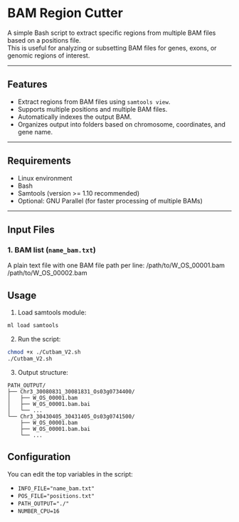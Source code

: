 # BAM Region Cutter

A simple Bash script to extract specific regions from multiple BAM files based on a positions file.  
This is useful for analyzing or subsetting BAM files for genes, exons, or genomic regions of interest.

---

## Features
- Extract regions from BAM files using `samtools view`.
- Supports multiple positions and multiple BAM files.
- Automatically indexes the output BAM.
- Organizes output into folders based on chromosome, coordinates, and gene name.

---

## Requirements
- Linux environment
- Bash
- Samtools (version >= 1.10 recommended)
- Optional: GNU Parallel (for faster processing of multiple BAMs)

---

## Input Files

### 1. BAM list (`name_bam.txt`)
A plain text file with one BAM file path per line:
/path/to/W_OS_00001.bam
/path/to/W_OS_00002.bam

## Usage
1. Load samtools module:
```bash
ml load samtools
```
2. Run the script:
```bash
chmod +x ./Cutbam_V2.sh
./Cutbam_V2.sh
```
3. Output structure:
```
PATH_OUTPUT/
├── Chr3_30080831_30081831_Os03g0734400/
│   ├── W_OS_00001.bam
│   ├── W_OS_00001.bam.bai
│   └── ...
└── Chr3_30430405_30431405_Os03g0741500/
    ├── W_OS_00001.bam
    ├── W_OS_00001.bam.bai
    └── ...
```
## Configuration
You can edit the top variables in the script:

- `INFO_FILE="name_bam.txt"`
- `POS_FILE="positions.txt"`
- `PATH_OUTPUT="./"`
- `NUMBER_CPU=16`
